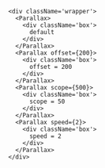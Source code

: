 <style>

.wrapper {
	display: inline-block;
	height: 500px;
}

.box {
	display: inline-block;
	padding: 7px;
	margin-right: 50px;
	height: 100px;
	width: 100px;
	background-color: #d4efa5;
	white-space: pre-wrap;
	overflow: hidden;
}

</style>

	<div className='wrapper'>
	  <Parallax>
	    <div className='box'>
	      default
	    </div>
	  </Parallax>
	  <Parallax offset={200}>
	    <div className='box'>
	      offset = 200
	    </div>
	  </Parallax>
	  <Parallax scope={500}>
	    <div className='box'>
	      scope = 50
	    </div>
	  </Parallax>
	  <Parallax speed={2}>
	    <div className='box'>
	      speed = 2
	    </div>
	  </Parallax>
	</div>

